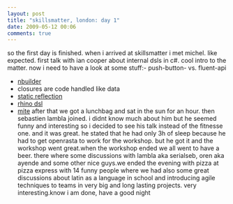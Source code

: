 ```yaml
---
layout: post
title: "skillsmatter, london: day 1"
date: 2009-05-12 00:06
comments: true
---
```

so the first day is finished. when i arrived at skillsmatter i met michel. like expected. first talk with ian cooper about internal dsls in c#. cool intro to the matter. now i need to have a look at some stuff:- push-button- vs. fluent-api
- [nbuilder](http://code.google.com/p/nbuilder/)
- closures are code handled like data
- [static reflection](http://ayende.com/Blog/2005/10/29/StaticReflection.aspx)
- [rhino dsl](http://ayende.com/default.aspx)
- [mite](http://code.google.com/p/mite-net/)
after that we got a lunchbag and sat in the sun for an hour. then sebastien lambla joined. i didnt know much about him but he seemed funny and interesting so i decided to see his talk instead of the fitnesse one. and it was great. he stated that he had only 3h of sleep because he had to get openrasta to work for the workshop. but he got it and the workshop went great.when the workshop ended we all went to have a beer. there where some discussions with lambla aka serialseb, oren aka ayende and some other nice guys.we ended the evening with pizza at pizza express with 14 funny people where we had also some great discussions about latin as a language in school and introducing agile techniques to teams in very big and long lasting projects. very interesting.know i am done, have a good night 